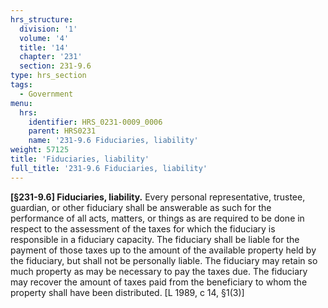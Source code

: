 ```yaml
---
hrs_structure:
  division: '1'
  volume: '4'
  title: '14'
  chapter: '231'
  section: 231-9.6
type: hrs_section
tags:
  - Government
menu:
  hrs:
    identifier: HRS_0231-0009_0006
    parent: HRS0231
    name: '231-9.6 Fiduciaries, liability'
weight: 57125
title: 'Fiduciaries, liability'
full_title: '231-9.6 Fiduciaries, liability'
---
```

**[§231-9.6] Fiduciaries, liability.** Every personal representative, trustee, guardian, or other fiduciary shall be answerable as such for the performance of all acts, matters, or things as are required to be done in respect to the assessment of the taxes for which the fiduciary is responsible in a fiduciary capacity. The fiduciary shall be liable for the payment of those taxes up to the amount of the available property held by the fiduciary, but shall not be personally liable. The fiduciary may retain so much property as may be necessary to pay the taxes due. The fiduciary may recover the amount of taxes paid from the beneficiary to whom the property shall have been distributed. [L 1989, c 14, §1(3)]